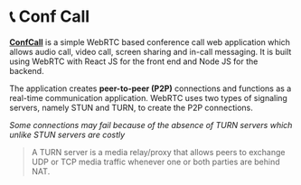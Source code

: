 # 📞 Conf Call

[**ConfCall**](https://conf-rtc.herokuapp.com/) is a simple WebRTC based conference call web application which allows audio call, video call, screen sharing and in-call messaging. It is built using WebRTC with React JS for the front end and Node JS for the backend. 

The application creates **peer-to-peer (P2P)** connections and functions as a real-time communication application. WebRTC uses two types of signaling servers, namely STUN and TURN, to create the P2P connections.

*Some connections may fail because of the absence of TURN servers which unlike STUN servers are costly*

>A TURN server is a media relay/proxy that allows peers to exchange UDP or TCP media traffic whenever one or both parties are behind NAT.
